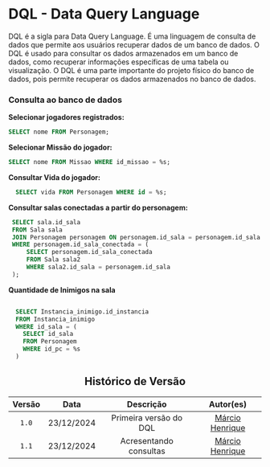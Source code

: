 # DQL - Data Query Language

DQL é a sigla para Data Query Language. É uma linguagem de consulta de dados que permite aos usuários recuperar dados de um banco de dados. O DQL é usado para consultar os dados armazenados em um banco de dados, como recuperar informações específicas de uma tabela ou visualização. O DQL é uma parte importante do projeto físico do banco de dados, pois permite recuperar os dados armazenados no banco de dados.

### Consulta ao banco de dados

 **Selecionar jogadores registrados:**
   ```sql
   SELECT nome FROM Personagem;
   ```

 **Selecionar Missão do jogador:**
   ```sql
   SELECT nome FROM Missao WHERE id_missao = %s;
   ```

 **Consultar Vida do jogador:**
 ```sql
   SELECT vida FROM Personagem WHERE id = %s;
```

 **Consultar salas conectadas a partir do personagem:**
   ```sql
    SELECT sala.id_sala
    FROM Sala sala
    JOIN Personagem personagem ON personagem.id_sala = personagem.id_sala
    WHERE personagem.id_sala_conectada = (
        SELECT personagem.id_sala_conectada
        FROM Sala sala2
        WHERE sala2.id_sala = personagem.id_sala
    );
   ```

**Quantidade de Inimigos na sala**

```sql

  SELECT Instancia_inimigo.id_instancia
  FROM Instancia_inimigo
  WHERE id_sala = (
    SELECT id_sala
    FROM Personagem
    WHERE id_pc = %s
  ) 

```

<center>

## Histórico de Versão
| Versão | Data | Descrição | Autor(es) |
| :-: | :-: | :-: | :-: | 
| `1.0`  | 23/12/2024 | Primeira versão do DQL | [Márcio Henrique](https://github.com/DeM4rcio)  |
| `1.1`  | 23/12/2024 | Acresentando consultas  | [Márcio Henrique](https://github.com/DeM4rcio)  |

</center>

